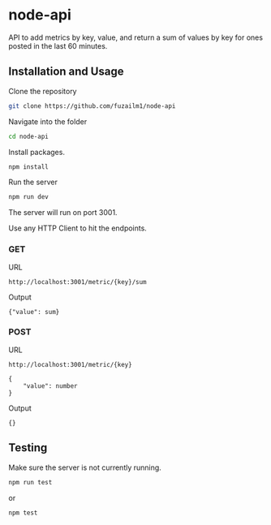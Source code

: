 # node-api

API to add metrics by key, value, and return a sum of values by key for ones posted in the last 60 minutes. 

## Installation and Usage

Clone the repository 
```bash 
git clone https://github.com/fuzailm1/node-api
``` 
Navigate into the folder 
```bash
cd node-api
```  
Install packages. 
```bash 
npm install 
``` 

Run the server 
```bash 
npm run dev
```

The server will run on port 3001. 

Use any HTTP Client to hit the endpoints. 

### GET 
URL
```
http://localhost:3001/metric/{key}/sum
```
Output
```
{"value": sum}
```

### POST
URL
```
http://localhost:3001/metric/{key}

{
    "value": number
}
```

Output
```
{}
```

## Testing

Make sure the server is not currently running. 

```bash 
npm run test
```

or 
```bash 
npm test
```